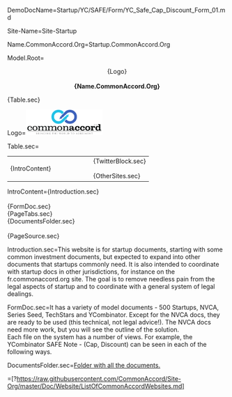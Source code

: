 DemoDocName=Startup/YC/SAFE/Form/YC_Safe_Cap_Discount_Form_01.md

Site-Name=Site-Startup

Name.CommonAccord.Org=Startup.CommonAccord.Org

Model.Root=<p align="center">{Logo}<br><br><b>{Name.CommonAccord.Org}</b></center></p>{Table.sec}

Logo=<img src="visual/cmacc-trans.png" style="width:35%" />

Table.sec=<table><tr><td width="50%">{IntroContent}</td><td>   </td><td>{TwitterBlock.sec}<br><br>{OtherSites.sec}</td></tr></table>

IntroContent={Introduction.sec}<br><br>{FormDoc.sec}<br>{PageTabs.sec}<br>{DocumentsFolder.sec}<br><br>{PageSource.sec}

Introduction.sec=This website is for startup  documents, starting with some common investment documents, but expected to expand into other documents that startups commonly need.  It is also intended to coordinate with startup docs in other jurisdictions, for instance on the fr.commonaccord.org site.  The goal is to remove needless pain from the legal aspects of startup and to coordinate with a general system of legal dealings. 

FormDoc.sec=It has a variety of model documents - 500 Startups, NVCA, Series Seed, TechStars and YCombinator.  Except for the NVCA docs, they are ready to be used (this technical, not legal advice!).  The NVCA docs need more work, but you will see the outline of the solution. <br>Each file on the system has a number of views.  For example, the YCombinator SAFE Note - (Cap, Discount) can be seen in each of the following ways. 

DocumentsFolder.sec=<a href="index.php?action=list&file=/">Folder with all the documents.</a>

=[?https://raw.githubusercontent.com/CommonAccord/Site-Org/master/Doc/Website/ListOfCommonAccordWebsites.md]